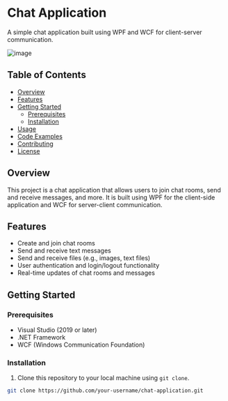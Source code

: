 # Chat Application

A simple chat application built using WPF and WCF for client-server communication.

![image](https://github.com/TheoSE98/Chat-Application/assets/91612757/876c5f9b-dbe7-4b1b-b743-ed58cf8b5663)


## Table of Contents
- [Overview](#overview)
- [Features](#features)
- [Getting Started](#getting-started)
  - [Prerequisites](#prerequisites)
  - [Installation](#installation)
- [Usage](#usage)
- [Code Examples](#code-examples)
- [Contributing](#contributing)
- [License](#license)

## Overview

This project is a chat application that allows users to join chat rooms, send and receive messages, and more. It is built using WPF for the client-side application and WCF for server-client communication.

## Features

- Create and join chat rooms
- Send and receive text messages
- Send and receive files (e.g., images, text files)
- User authentication and login/logout functionality
- Real-time updates of chat rooms and messages

## Getting Started

### Prerequisites

- Visual Studio (2019 or later)
- .NET Framework
- WCF (Windows Communication Foundation)

### Installation

1. Clone this repository to your local machine using `git clone`.

```bash
git clone https://github.com/your-username/chat-application.git
